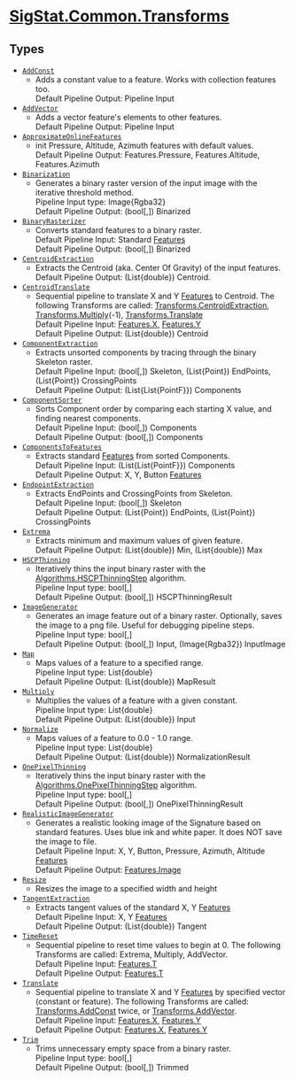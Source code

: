 # [SigStat.Common.Transforms](./README.md)

## Types

- [`AddConst`](./AddConst.md)
	- Adds a constant value to a feature. Works with collection features too.  <br>Default Pipeline Output: Pipeline Input
- [`AddVector`](./AddVector.md)
	- Adds a vector feature's elements to other features.  <br>Default Pipeline Output: Pipeline Input
- [`ApproximateOnlineFeatures`](./ApproximateOnlineFeatures.md)
	- init Pressure, Altitude, Azimuth features with default values.  <br>Default Pipeline Output: Features.Pressure, Features.Altitude, Features.Azimuth
- [`Binarization`](./Binarization.md)
	- Generates a binary raster version of the input image with the iterative threshold method.  <br>Pipeline Input type: Image{Rgba32}<br>Default Pipeline Output: (bool[,]) Binarized
- [`BinaryRasterizer`](./BinaryRasterizer.md)
	- Converts standard features to a binary raster.  <br>Default Pipeline Input: Standard [Features](https://github.com/sigstat/sigstat/blob/develop/docs/md/SigStat/Common/Features.md)<br>Default Pipeline Output: (bool[,]) Binarized
- [`CentroidExtraction`](./CentroidExtraction.md)
	- Extracts the Centroid (aka. Center Of Gravity) of the input features.  <br> Default Pipeline Output: (List{double}) Centroid.
- [`CentroidTranslate`](./CentroidTranslate.md)
	- Sequential pipeline to translate X and Y [Features](https://github.com/sigstat/sigstat/blob/develop/docs/md/SigStat/Common/Features.md) to Centroid.  The following Transforms are called: [Transforms.CentroidExtraction](https://github.com/sigstat/sigstat/blob/develop/docs/md/SigStat/Common/Transforms/CentroidExtraction.md), [Transforms.Multiply](https://github.com/sigstat/sigstat/blob/develop/docs/md/SigStat/Common/Transforms/Multiply.md)(-1), [Transforms.Translate](https://github.com/sigstat/sigstat/blob/develop/docs/md/SigStat/Common/Transforms/Translate.md)<br>Default Pipeline Input: [Features.X](https://github.com/sigstat/sigstat/blob/develop/docs/md/SigStat/Common/Features.md), [Features.Y](https://github.com/sigstat/sigstat/blob/develop/docs/md/SigStat/Common/Features.md)<br>Default Pipeline Output: (List{double}) Centroid
- [`ComponentExtraction`](./ComponentExtraction.md)
	- Extracts unsorted components by tracing through the binary Skeleton raster.  <br>Default Pipeline Input: (bool[,]) Skeleton, (List{Point}) EndPoints, (List{Point}) CrossingPoints<br>Default Pipeline Output: (List{List{PointF}}) Components
- [`ComponentSorter`](./ComponentSorter.md)
	- Sorts Component order by comparing each starting X value, and finding nearest components.  <br>Default Pipeline Input: (bool[,]) Components<br>Default Pipeline Output: (bool[,]) Components
- [`ComponentsToFeatures`](./ComponentsToFeatures.md)
	- Extracts standard [Features](https://github.com/sigstat/sigstat/blob/develop/docs/md/SigStat/Common/Features.md) from sorted Components.  <br>Default Pipeline Input: (List{List{PointF}}) Components<br>Default Pipeline Output: X, Y, Button [Features](https://github.com/sigstat/sigstat/blob/develop/docs/md/SigStat/Common/Features.md)
- [`EndpointExtraction`](./EndpointExtraction.md)
	- Extracts EndPoints and CrossingPoints from Skeleton.  <br>Default Pipeline Input: (bool[,]) Skeleton<br>Default Pipeline Output: (List{Point}) EndPoints, (List{Point}) CrossingPoints
- [`Extrema`](./Extrema.md)
	- Extracts minimum and maximum values of given feature.  <br>Default Pipeline Output: (List{double}) Min, (List{double}) Max
- [`HSCPThinning`](./HSCPThinning.md)
	- Iteratively thins the input binary raster with the [Algorithms.HSCPThinningStep](https://github.com/sigstat/sigstat/blob/develop/docs/md/SigStat/Common/Algorithms/HSCPThinningStep.md) algorithm.  <br>Pipeline Input type: bool[,]<br>Default Pipeline Output: (bool[,]) HSCPThinningResult
- [`ImageGenerator`](./ImageGenerator.md)
	- Generates an image feature out of a binary raster.  Optionally, saves the image to a png file.  Useful for debugging pipeline steps.  <br>Pipeline Input type: bool[,]<br>Default Pipeline Output: (bool[,]) Input, (Image{Rgba32}) InputImage
- [`Map`](./Map.md)
	- Maps values of a feature to a specified range.  <br>Pipeline Input type: List{double}<br>Default Pipeline Output: (List{double}) MapResult
- [`Multiply`](./Multiply.md)
	- Multiplies the values of a feature with a given constant.  <br>Pipeline Input type: List{double}<br>Default Pipeline Output: (List{double}) Input
- [`Normalize`](./Normalize.md)
	- Maps values of a feature to 0.0 - 1.0 range.  <br>Pipeline Input type: List{double}<br>Default Pipeline Output: (List{double}) NormalizationResult
- [`OnePixelThinning`](./OnePixelThinning.md)
	- Iteratively thins the input binary raster with the [Algorithms.OnePixelThinningStep](https://github.com/sigstat/sigstat/blob/develop/docs/md/SigStat/Common/Algorithms/OnePixelThinningStep.md) algorithm.  <br>Pipeline Input type: bool[,]<br>Default Pipeline Output: (bool[,]) OnePixelThinningResult
- [`RealisticImageGenerator`](./RealisticImageGenerator.md)
	- Generates a realistic looking image of the Signature based on standard features. Uses blue ink and white paper. It does NOT save the image to file.  <br>Default Pipeline Input: X, Y, Button, Pressure, Azimuth, Altitude [Features](https://github.com/sigstat/sigstat/blob/develop/docs/md/SigStat/Common/Features.md)<br>Default Pipeline Output: [Features.Image](https://github.com/sigstat/sigstat/blob/develop/docs/md/SigStat/Common/Features.md)
- [`Resize`](./Resize.md)
	- Resizes the image to a specified width and height
- [`TangentExtraction`](./TangentExtraction.md)
	- Extracts tangent values of the standard X, Y [Features](https://github.com/sigstat/sigstat/blob/develop/docs/md/SigStat/Common/Features.md)<br>Default Pipeline Input: X, Y [Features](https://github.com/sigstat/sigstat/blob/develop/docs/md/SigStat/Common/Features.md)<br>Default Pipeline Output: (List{double})  Tangent
- [`TimeReset`](./TimeReset.md)
	- Sequential pipeline to reset time values to begin at 0.  The following Transforms are called: Extrema, Multiply, AddVector.  <br>Default Pipeline Input: [Features.T](https://github.com/sigstat/sigstat/blob/develop/docs/md/SigStat/Common/Features.md)<br>Default Pipeline Output: [Features.T](https://github.com/sigstat/sigstat/blob/develop/docs/md/SigStat/Common/Features.md)
- [`Translate`](./Translate.md)
	- Sequential pipeline to translate X and Y [Features](https://github.com/sigstat/sigstat/blob/develop/docs/md/SigStat/Common/Features.md) by specified vector (constant or feature).  The following Transforms are called: [Transforms.AddConst](https://github.com/sigstat/sigstat/blob/develop/docs/md/SigStat/Common/Transforms/AddConst.md) twice, or [Transforms.AddVector](https://github.com/sigstat/sigstat/blob/develop/docs/md/SigStat/Common/Transforms/AddVector.md).  <br>Default Pipeline Input: [Features.X](https://github.com/sigstat/sigstat/blob/develop/docs/md/SigStat/Common/Features.md), [Features.Y](https://github.com/sigstat/sigstat/blob/develop/docs/md/SigStat/Common/Features.md)<br>Default Pipeline Output: [Features.X](https://github.com/sigstat/sigstat/blob/develop/docs/md/SigStat/Common/Features.md), [Features.Y](https://github.com/sigstat/sigstat/blob/develop/docs/md/SigStat/Common/Features.md)
- [`Trim`](./Trim.md)
	- Trims unnecessary empty space from a binary raster.  <br>Pipeline Input type: bool[,]<br>Default Pipeline Output: (bool[,]) Trimmed

